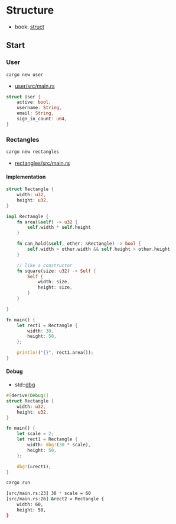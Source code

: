 # Structure

- book: [struct](https://doc.rust-lang.org/book/ch05-00-structs.html)

## Start

### User

```bash
cargo new user
```

- [user/src/main.rs](user/src/main.rs)

```rs
struct User {
    active: bool,
    username: String,
    email: String,
    sign_in_count: u64,
}
```

### Rectangles

```bash
cargo new rectangles
```

- [rectangles/src/main.rs](rectangles/src/main.rs)

#### Implementation

```rs
struct Rectangle {
    width: u32,
    height: u32,
}

impl Rectangle {
    fn area(&self) -> u32 {
        self.width * self.height
    }

    fn can_hold(&self, other: &Rectangle) -> bool {
        self.width > other.width && self.height > other.height
    }

    // like a constructor
    fn square(size: u32) -> Self {
        Self {
            width: size,
            height: size,
        }
    }

}

fn main() {
    let rect1 = Rectangle {
        width: 30,
        height: 50,
    };

    println!("{}", rect1.area());
}
```

#### Debug

- std::[dbg](https://doc.rust-lang.org/std/macro.dbg.html)

```rs
#[derive(Debug)]
struct Rectangle {
    width: u32,
    height: u32,
}

fn main() {
    let scale = 2;
    let rect1 = Rectangle {
        width: dbg!(30 * scale),
        height: 50,
    };

    dbg!(&rect1);
}
```

```bash
cargo run

[src/main.rs:23] 30 * scale = 60
[src/main.rs:26] &rect2 = Rectangle {
    width: 60,
    height: 50,
}
```

